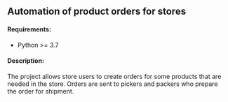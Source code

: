 ## Automation of product orders for stores
#### Requirements:
 - Python >= 3.7

#### Description:
The project allows store users to create orders for some products that are needed in the store. 
Orders are sent to pickers and packers who prepare the order for shipment.